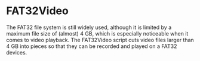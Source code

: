 # FAT32Video
The FAT32 file system is still widely used, although it is limited by a maximum file size of (almost) 4 GB, which is especially noticeable when it comes to video playback. The FAT32Video script cuts video files larger than 4 GB into pieces so that they can be recorded and played on a FAT32 devices.
